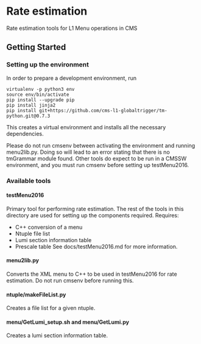 # Rate estimation

Rate estimation tools for L1 Menu operations in CMS

## Getting Started

### Setting up the environment

In order to prepare a development environment, run
```
virtualenv -p python3 env
source env/bin/activate
pip install --upgrade pip
pip install jinja2
pip install git+https://github.com/cms-l1-globaltrigger/tm-python.git@0.7.3
```
This creates a virtual environment and installs all the necessary dependencies.

Please do not run cmsenv between activating the environment and running menu2lib.py.
Doing so will lead to an error stating that there is no tmGrammar module found.
Other tools do expect to be run in a CMSSW environment, and you must run cmsenv before setting up testMenu2016.

### Available tools

#### testMenu2016
Primary tool for performing rate estimation. The rest of the tools in this directory are used for setting up the components required.
Requires:
* C++ conversion of a menu
* Ntuple file list
* Lumi section information table
* Prescale table
See docs/testMenu2016.md for more information.

#### menu2lib.py
Converts the XML menu to C++ to be used in testMenu2016 for rate estimation.
Do not run cmsenv before running this.

#### ntuple/makeFileList.py
Creates a file list for a given ntuple.

#### menu/GetLumi\_setup.sh and menu/GetLumi.py
Creates a lumi section information table.


